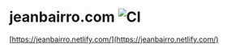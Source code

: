 #  jeanbairro.com ![CI](https://github.com/jeancasulo/jeanbairro.com/workflows/CI/badge.svg?branch=master)
[https://jeanbairro.netlify.com/](https://jeanbairro.netlify.com/)
